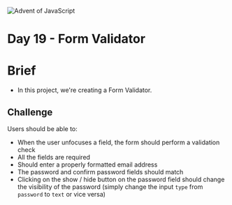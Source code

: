 ![Advent of JavaScript](https://coachtestprep.s3.amazonaws.com/direct-uploads/user-117025/25a5b15b-3349-48be-a51e-562c85a0c72c/CleanShot%202021-12-14%20at%2007.46.29.png)


# Day 19 - Form Validator

# Brief
- In this project, we're creating a Form Validator.


## Challenge


Users should be able to:


 - When the user unfocuses a field, the form should perform a validation check
 - All the fields are required
 - Should enter a properly formatted email address
 - The password and confirm password fields should match
 - Clicking on the show / hide button on the password field should change the visibility of the password (simply change the input `type` from `password` to `text` or vice versa)
